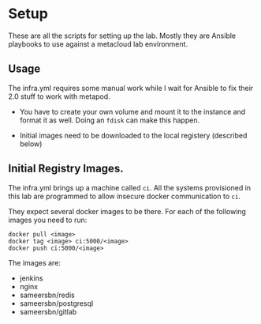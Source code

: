 # Setup

These are all the scripts for setting up the lab.  Mostly they
are Ansible playbooks to use against a metacloud lab environment. 

## Usage

The infra.yml requires some manual work while I wait for Ansible to 
fix their 2.0 stuff to work with metapod.  

* You have to create your own volume and mount it to the instance and
format it as well.  Doing an ```fdisk``` can make this happen.  

* Initial images need to be downloaded to the local registery (described below)

## Initial Registry Images. 

The infra.yml brings up a machine called ```ci```.  All the systems provisioned
in this lab are programmed to allow insecure docker communication to ```ci```. 

They expect several docker images to be there.  For each of the following
images you need to run: 

```
docker pull <image>
docker tag <image> ci:5000/<image>
docker push ci:5000/<image>
```

The images are: 

* jenkins
* nginx
* sameersbn/redis
* sameersbn/postgresql
* sameersbn/gitlab
